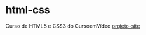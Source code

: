 # html-css
 Curso de HTML5 e CSS3 do CursoemVídeo
 <a href="https://github.com/Lucas-S-De-Souza/html-css/settings/pages">projeto-site</a>
